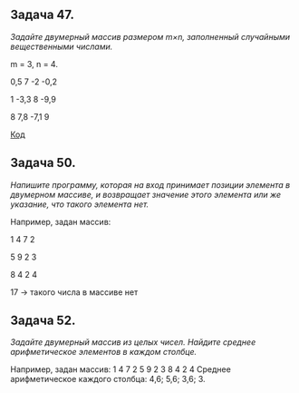 ## Задача 47. 
*Задайте двумерный массив размером m×n, заполненный случайными вещественными числами.*

m = 3, n = 4.

0,5 7 -2 -0,2

1 -3,3 8 -9,9

8 7,8 -7,1 9

[Код](Task1/Program.cs)

## Задача 50. 
*Напишите программу, которая на вход принимает позиции элемента в двумерном массиве, и возвращает значение этого элемента или же указание, что такого элемента нет.*

Например, задан массив:

1 4 7 2

5 9 2 3

8 4 2 4

17 -> такого числа в массиве нет

## Задача 52. 
*Задайте двумерный массив из целых чисел. Найдите среднее арифметическое элементов в каждом столбце.*

Например, задан массив:
1 4 7 2
5 9 2 3
8 4 2 4
Среднее арифметическое каждого столбца: 4,6; 5,6; 3,6; 3.